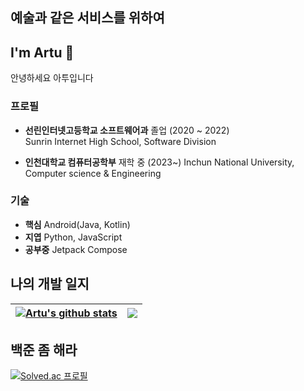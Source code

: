 ## 예술과 같은 서비스를 위하여
## I'm Artu 👋
 안녕하세요 아투입니다
 
 ### 프로필 
- **선린인터넷고등학교 소프트웨어과** 졸업 (2020 ~ 2022)  
Sunrin Internet High School, Software Division  

- **인천대학교 컴퓨터공학부** 재학 중 (2023~)
Inchun National University, Computer science & Engineering

 ### 기술 
- **핵심** Android(Java, Kotlin)
- **지엽** Python, JavaScript
- **공부중** Jetpack Compose


## 나의 개발 일지



| <a href="https://github.com/Artu/github-readme-stats"><img align="center" src="https://github-readme-stats.vercel.app/api?username=Artu&show_icons=true&include_all_commits=true&theme=buefy&hide_border=true" alt="Artu's github stats" /></a> | <a href="https://github.com/Artu/github-readme-stats"><img align="center" src="https://github-readme-stats.vercel.app/api/top-langs/?username=Artu&layout=compact&theme=buefy&hide_border=true" /></a> |
| ------------- | ------------- |
## 백준 좀 해라


 
[![Solved.ac
프로필](http://mazassumnida.wtf/api/v2/generate_badge?boj=monkey4337)](https://solved.ac/mokey4337)


<!--
**Artu508/Artu508** is a ✨ _special_ ✨ repository because its `README.md` (this file) appears on your GitHub profile.

Here are some ideas to get you started:

- 🔭 I’m currently working on ...
- 🌱 I’m currently learning ...
- 👯 I’m looking to collaborate on ...
- 🤔 I’m looking for help with ...
- 💬 Ask me about ...
- 📫 How to reach me: ...
- 😄 Pronouns: ...
- ⚡ Fun fact: ...
-->
